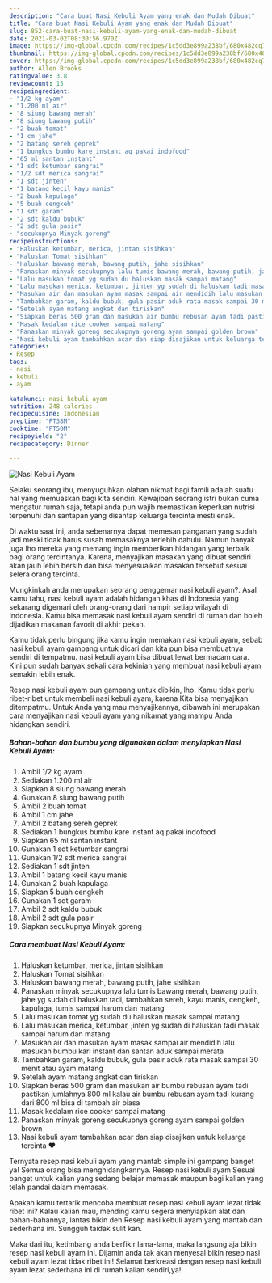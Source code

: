 ```yaml
---
description: "Cara buat Nasi Kebuli Ayam yang enak dan Mudah Dibuat"
title: "Cara buat Nasi Kebuli Ayam yang enak dan Mudah Dibuat"
slug: 852-cara-buat-nasi-kebuli-ayam-yang-enak-dan-mudah-dibuat
date: 2021-03-02T08:30:56.970Z
image: https://img-global.cpcdn.com/recipes/1c5dd3e899a238bf/680x482cq70/nasi-kebuli-ayam-foto-resep-utama.jpg
thumbnail: https://img-global.cpcdn.com/recipes/1c5dd3e899a238bf/680x482cq70/nasi-kebuli-ayam-foto-resep-utama.jpg
cover: https://img-global.cpcdn.com/recipes/1c5dd3e899a238bf/680x482cq70/nasi-kebuli-ayam-foto-resep-utama.jpg
author: Allen Brooks
ratingvalue: 3.8
reviewcount: 15
recipeingredient:
- "1/2 kg ayam"
- "1.200 ml air"
- "8 siung bawang merah"
- "8 siung bawang putih"
- "2 buah tomat"
- "1 cm jahe"
- "2 batang sereh geprek"
- "1 bungkus bumbu kare instant aq pakai indofood"
- "65 ml santan instant"
- "1 sdt ketumbar sangrai"
- "1/2 sdt merica sangrai"
- "1 sdt jinten"
- "1 batang kecil kayu manis"
- "2 buah kapulaga"
- "5 buah cengkeh"
- "1 sdt garam"
- "2 sdt kaldu bubuk"
- "2 sdt gula pasir"
- "secukupnya Minyak goreng"
recipeinstructions:
- "Haluskan ketumbar, merica, jintan sisihkan"
- "Haluskan Tomat sisihkan"
- "Haluskan bawang merah, bawang putih, jahe sisihkan"
- "Panaskan minyak secukupnya lalu tumis bawang merah, bawang putih, jahe yg sudah di haluskan tadi, tambahkan sereh, kayu manis, cengkeh, kapulaga, tumis sampai harum dan matang"
- "Lalu masukan tomat yg sudah du haluskan masak sampai matang"
- "Lalu masukan merica, ketumbar, jinten yg sudah di haluskan tadi masak sampai harum dan matang"
- "Masukan air dan masukan ayam masak sampai air mendidih lalu masukan bumbu kari instant dan santan aduk sampai merata"
- "Tambahkan garam, kaldu bubuk, gula pasir aduk rata masak sampai 30 menit atau ayam matang"
- "Setelah ayam matang angkat dan tiriskan"
- "Siapkan beras 500 gram dan masukan air bumbu rebusan ayam tadi pastikan jumlahnya 800 ml kalau air bumbu rebusan ayam tadi kurang dari 800 ml bisa di tambah air biasa"
- "Masak kedalam rice cooker sampai matang"
- "Panaskan minyak goreng secukupnya goreng ayam sampai golden brown"
- "Nasi kebuli ayam tambahkan acar dan siap disajikan untuk keluarga tercinta ❤"
categories:
- Resep
tags:
- nasi
- kebuli
- ayam

katakunci: nasi kebuli ayam 
nutrition: 248 calories
recipecuisine: Indonesian
preptime: "PT38M"
cooktime: "PT50M"
recipeyield: "2"
recipecategory: Dinner

---
```



![Nasi Kebuli Ayam](https://img-global.cpcdn.com/recipes/1c5dd3e899a238bf/680x482cq70/nasi-kebuli-ayam-foto-resep-utama.jpg)

Selaku seorang ibu, menyuguhkan olahan nikmat bagi famili adalah suatu hal yang memuaskan bagi kita sendiri. Kewajiban seorang istri bukan cuma mengatur rumah saja, tetapi anda pun wajib memastikan keperluan nutrisi terpenuhi dan santapan yang disantap keluarga tercinta mesti enak.

Di waktu  saat ini, anda sebenarnya dapat memesan panganan yang sudah jadi meski tidak harus susah memasaknya terlebih dahulu. Namun banyak juga lho mereka yang memang ingin memberikan hidangan yang terbaik bagi orang tercintanya. Karena, menyajikan masakan yang dibuat sendiri akan jauh lebih bersih dan bisa menyesuaikan masakan tersebut sesuai selera orang tercinta. 



Mungkinkah anda merupakan seorang penggemar nasi kebuli ayam?. Asal kamu tahu, nasi kebuli ayam adalah hidangan khas di Indonesia yang sekarang digemari oleh orang-orang dari hampir setiap wilayah di Indonesia. Kamu bisa memasak nasi kebuli ayam sendiri di rumah dan boleh dijadikan makanan favorit di akhir pekan.

Kamu tidak perlu bingung jika kamu ingin memakan nasi kebuli ayam, sebab nasi kebuli ayam gampang untuk dicari dan kita pun bisa membuatnya sendiri di tempatmu. nasi kebuli ayam bisa dibuat lewat bermacam cara. Kini pun sudah banyak sekali cara kekinian yang membuat nasi kebuli ayam semakin lebih enak.

Resep nasi kebuli ayam pun gampang untuk dibikin, lho. Kamu tidak perlu ribet-ribet untuk membeli nasi kebuli ayam, karena Kita bisa menyajikan ditempatmu. Untuk Anda yang mau menyajikannya, dibawah ini merupakan cara menyajikan nasi kebuli ayam yang nikamat yang mampu Anda hidangkan sendiri.

<!--inarticleads1-->

##### Bahan-bahan dan bumbu yang digunakan dalam menyiapkan Nasi Kebuli Ayam:

1. Ambil 1/2 kg ayam
1. Sediakan 1.200 ml air
1. Siapkan 8 siung bawang merah
1. Gunakan 8 siung bawang putih
1. Ambil 2 buah tomat
1. Ambil 1 cm jahe
1. Ambil 2 batang sereh geprek
1. Sediakan 1 bungkus bumbu kare instant aq pakai indofood
1. Siapkan 65 ml santan instant
1. Gunakan 1 sdt ketumbar sangrai
1. Gunakan 1/2 sdt merica sangrai
1. Sediakan 1 sdt jinten
1. Ambil 1 batang kecil kayu manis
1. Gunakan 2 buah kapulaga
1. Siapkan 5 buah cengkeh
1. Gunakan 1 sdt garam
1. Ambil 2 sdt kaldu bubuk
1. Ambil 2 sdt gula pasir
1. Siapkan secukupnya Minyak goreng




<!--inarticleads2-->

##### Cara membuat Nasi Kebuli Ayam:

1. Haluskan ketumbar, merica, jintan sisihkan
1. Haluskan Tomat sisihkan
1. Haluskan bawang merah, bawang putih, jahe sisihkan
1. Panaskan minyak secukupnya lalu tumis bawang merah, bawang putih, jahe yg sudah di haluskan tadi, tambahkan sereh, kayu manis, cengkeh, kapulaga, tumis sampai harum dan matang
1. Lalu masukan tomat yg sudah du haluskan masak sampai matang
1. Lalu masukan merica, ketumbar, jinten yg sudah di haluskan tadi masak sampai harum dan matang
1. Masukan air dan masukan ayam masak sampai air mendidih lalu masukan bumbu kari instant dan santan aduk sampai merata
1. Tambahkan garam, kaldu bubuk, gula pasir aduk rata masak sampai 30 menit atau ayam matang
1. Setelah ayam matang angkat dan tiriskan
1. Siapkan beras 500 gram dan masukan air bumbu rebusan ayam tadi pastikan jumlahnya 800 ml kalau air bumbu rebusan ayam tadi kurang dari 800 ml bisa di tambah air biasa
1. Masak kedalam rice cooker sampai matang
1. Panaskan minyak goreng secukupnya goreng ayam sampai golden brown
1. Nasi kebuli ayam tambahkan acar dan siap disajikan untuk keluarga tercinta ❤




Ternyata resep nasi kebuli ayam yang mantab simple ini gampang banget ya! Semua orang bisa menghidangkannya. Resep nasi kebuli ayam Sesuai banget untuk kalian yang sedang belajar memasak maupun bagi kalian yang telah pandai dalam memasak.

Apakah kamu tertarik mencoba membuat resep nasi kebuli ayam lezat tidak ribet ini? Kalau kalian mau, mending kamu segera menyiapkan alat dan bahan-bahannya, lantas bikin deh Resep nasi kebuli ayam yang mantab dan sederhana ini. Sungguh taidak sulit kan. 

Maka dari itu, ketimbang anda berfikir lama-lama, maka langsung aja bikin resep nasi kebuli ayam ini. Dijamin anda tak akan menyesal bikin resep nasi kebuli ayam lezat tidak ribet ini! Selamat berkreasi dengan resep nasi kebuli ayam lezat sederhana ini di rumah kalian sendiri,ya!.

